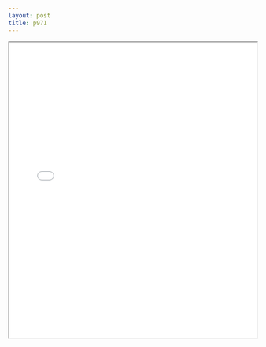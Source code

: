 ```yaml
---
layout: post
title: p971
---
```


<div class="pdf-container">
<iframe src="/ea/assets/pdfs/p971.pdf" height="600" width="100%" allowFullScreen="true"></iframe>
</div>

